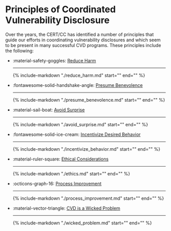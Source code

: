 # Principles of Coordinated Vulnerability Disclosure

Over the years, the CERT/CC has identified a number of principles that guide our efforts in coordinating vulnerability disclosures and which
seem to be present in many successful CVD programs.
These principles include the following:

<div class="grid cards" markdown>

- :material-safety-goggles: [Reduce Harm](reduce_harm)

    ---
    {% include-markdown "./reduce_harm.md" start="<!--excerpt-start-->"
    end="<!--excerpt-end-->" %}

- :fontawesome-solid-handshake-angle: [Presume Benevolence](presume_benevolence)

    ---
    {% include-markdown "./presume_benevolence.md" start="<!--excerpt-start-->"
    end="<!--excerpt-end-->" %}

- :material-sail-boat: [Avoid Surprise](avoid_surprise)

    ---
    {% include-markdown "./avoid_surprise.md" start="<!--excerpt-start-->"
    end="<!--excerpt-end-->" %}

- :fontawesome-solid-ice-cream: [Incentivize Desired Behavior](incentivize_behavior)
 
    ---
    {% include-markdown "./incentivize_behavior.md" start="<!--excerpt-start-->"
    end="<!--excerpt-end-->" %}

- :material-ruler-square: [Ethical Considerations](ethics)

    ---
    {% include-markdown "./ethics.md" start="<!--excerpt-start-->"
    end="<!--excerpt-end-->" %}
  
- :octicons-graph-16: [Process Improvement](process_improvement)
    
    ---
    {% include-markdown "./process_improvement.md" start="<!--excerpt-start-->"
        end="<!--excerpt-end-->" %}

- :material-vector-triangle: [CVD is a Wicked Problem](wicked_problem)

    ---
    {% include-markdown "./wicked_problem.md" start="<!--excerpt-start-->"
    end="<!--excerpt-end-->" %}

</div>
